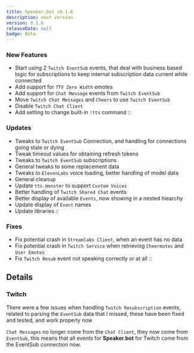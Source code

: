 ```yaml
---
title: Speaker.bot v0.1.6
description: next version
version: 0.1.6
releaseDate: null
badge: Beta
---
```


### New Features
* Start using 2 `Twitch EventSub` events, that deal with business based logic for subscriptions to keep internal subscription data current while connected
* Add support for `7TV Zero Width` emotes
* Add support for `Chat Message` events from `Twitch EventSub`
* Move `Twitch Chat Messages` and `Cheers` to use `Twitch EventSub`
* Disable `Twitch Chat Client`
* Add setting to change built-in `!tts` command
::

### Updates
* Tweaks to `Twitch EventSub` Connection, and handling for connections going stale or dying
* Tweak timeout values for obtaining refresh tokens
* Tweaks to `Twitch EventSub` subscriptions
* General tweaks to some replacement data
* Tweaks to `ElevenLabs` voice loading, better handling of model data
* General cleanup
* Update `tts.monster` to support `Custom Voices`
* Better handling of `Twitch Shared Chat` events
* Better display of available `Events`, now showing in a nested hiearchy
* Update display of `Event` names
* Update libraries
::

### Fixes
* Fix potential crash in `Streamlabs Client`, when an event has no data
* Fix potential crash in `Twitch Service` when retrieving `Cheermotes` and `User Emotes`
* Fix `Twitch Resub` event not speaking correctly or at all
::

## Details
### Twitch
There were a few issues when handling `Twitch Resubscription` events, related to parsing the `EventSub` data that I missed, these have been fixed and tested, and work properly now

`Chat Messages` no longer come from the `Chat Client`, they now come from `EventSub`, this means that all events for **Speaker.bot** for Twitch come from the EventSub connection now.